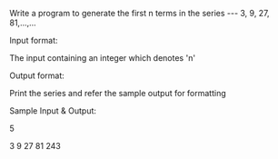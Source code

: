 Write a program to generate the first n terms in the series --- 3, 9, 27, 81,...,... 

Input format: 

The input containing an integer which denotes 'n' 

Output format: 

Print the series and refer the sample output for formatting

Sample Input & Output:

5

3 9 27 81 243 
